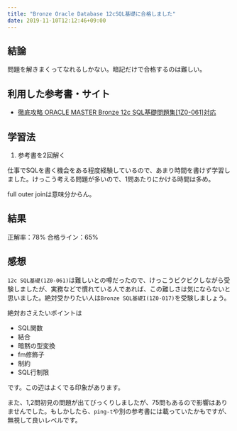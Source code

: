 ```yaml
---
title: "Bronze Oracle Database 12cSQL基礎に合格しました"
date: 2019-11-10T12:12:46+09:00
---
```


## 結論

問題を解きまくってなれるしかない。暗記だけで合格するのは難しい。

## 利用した参考書・サイト

- [徹底攻略 ORACLE MASTER Bronze 12c SQL基礎問題集[1Z0-061]対応](https://www.amazon.co.jp/dp/4844336762)

## 学習法

1. 参考書を2回解く

仕事でSQLを書く機会をある程度経験しているので、あまり時間を書けず学習しました。けっこう考える問題が多いので、1問あたりにかける時間は多め。

full outer joinは意味分からん。

## 結果

正解率：78% 合格ライン：65%

## 感想

`12c SQL基礎(1Z0-061)`は難しいとの噂だったので、けっこうビクビクしながら受験しましたが、実務などで慣れている人であれば、この難しさは気にならないと思いました。絶対受かりたい人は`Bronze SQL基礎I(1Z0-017)`を受験しましょう。

絶対おさえたいポイントは

- SQL関数
- 結合
- 暗黙の型変換
- fm修飾子
- 制約
- SQL行制限

です。この辺はよくでる印象があります。

また、1,2問初見の問題が出てびっくりしましたが、75問もあるので影響はありませんでした。もしかしたら、`ping-t`や別の参考書には載っていたかもですが、無視して良いレベルです。
